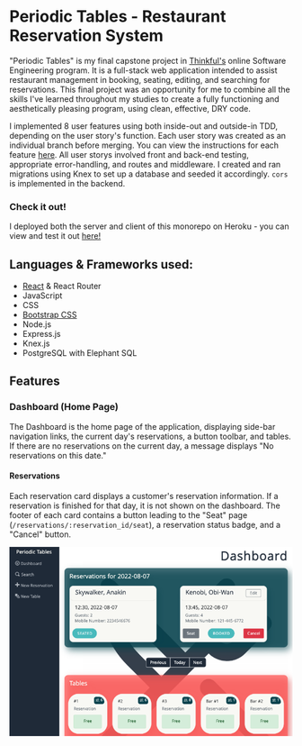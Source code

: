 # Periodic Tables - Restaurant Reservation System
"Periodic Tables" is my final capstone project in [Thinkful's](https://www.thinkful.com/bootcamp/web-development/) online Software Engineering program. 
It is a full-stack web application intended to assist restaurant management in booking, seating, editing, and searching for reservations.
This final project was an opportunity for me to combine all the skills I've learned throughout my studies to create a fully functioning and aesthetically pleasing
program, using clean, effective, DRY code.

I implemented 8 user features using both inside-out and outside-in TDD, depending on the user story's function. 
Each user story was created as an individual branch before merging. You can view the instructions for each feature [here](capstone_instructions.md).
All user storys involved front and back-end testing, appropriate error-handling, and routes and middleware. I created and ran migrations using Knex to set up
a database and seeded it accordingly. ```cors``` is implemented in the backend.

### Check it out!
I deployed both the server and client of this monorepo on Heroku - you can view and test it out [here!](https://periodic-tables-mj-client.herokuapp.com/dashboard)

## Languages & Frameworks used:
- [React](https://github.com/facebook/create-react-app) & React Router
- JavaScript
- CSS
- [Bootstrap CSS](https://github.com/twbs/bootstrap)
- Node.js
- Express.js
- Knex.js
- PostgreSQL with Elephant SQL

## Features
### Dashboard (Home Page)
The Dashboard is the home page of the application, displaying side-bar navigation links, the current day's reservations, a button toolbar, and tables.
If there are no reservations on the current day, a message displays "No reservations on this date."
#### Reservations
Each reservation card displays a customer's reservation information. If a reservation is finished for that day, it is not shown on the dashboard.
The footer of each card contains a button leading to the "Seat" page (```/reservations/:reservation_id/seat```), a reservation status badge, and a "Cancel" button.

![Dashboard](screenshots/dashboard.png "Dashboard")
